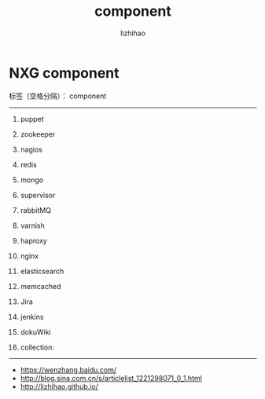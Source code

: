 ﻿---
author: lizhihao
comments: true
layout: post
slug: js
title: 'component'
thread: 98
categories:
- work
---

# NXG component

标签（空格分隔）： component

---

 1. puppet
 2. zookeeper
 3. nagios
 4. redis
 5. mongo
 6. supervisor
 7. rabbitMQ
 8. varnish
 9. haproxy
 10. nginx
 11. elasticsearch
 12. memcached

 13. Jira 
 14. jenkins
 15. dokuWiki
 100. collection:


---

- https://wenzhang.baidu.com/
- http://blog.sina.com.cn/s/articlelist_1221298071_0_1.html
- http://lizhihao.github.io/


